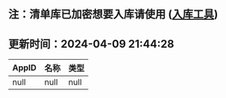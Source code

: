 ## 注：清单库已加密想要入库请使用 ([入库工具](https://github.com/BlankTMing/ManifestAutoUpdate/releases))

## 更新时间：2024-04-09 21:44:28
| AppID | 名称 | 类型  |
| :-------------------- | :----------------------------- | :----------- |
| null | null| null |

